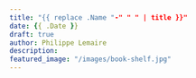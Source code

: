 ```yaml
---
title: "{{ replace .Name "-" " " | title }}"
date: {{ .Date }}
draft: true
author: Philippe Lemaire
description:
featured_image: "/images/book-shelf.jpg"
---
```


